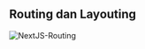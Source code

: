## Routing dan Layouting

![NextJS-Routing](https://github.com/irwantowibowo1992/belajar_nextjs/assets/56178630/592556f9-e84c-4aaf-8b77-4fbafc86fec7)
